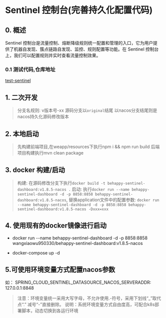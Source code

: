 # Sentinel 控制台(完善持久化配置代码)

## 0. 概述

Sentinel 控制台是流量控制、熔断降级规则统一配置和管理的入口，它为用户提供了机器自发现、簇点链路自发现、监控、规则配置等功能。在 Sentinel 控制台上，我们可以配置规则并实时查看流量控制效果。

### 0.1 测试代码,仓库地址
[test-sentinel](https://github.com/behappy-other/test-sentinel)

## 1. 二次开发

> 分支名规则: v版本号-xx
> 源码分支以`original`结尾
> 以nacos分支结尾则是nacos持久化源码修改版本

## 2. 本地启动

> 先构建前端项目,在weapp/resources下执行npm i && npm run build
> 后端项目构建执行mvn clean package

## 3. docker 构建/启动

> 构建: 在源码修改分支下执行`docker build -t behappy-sentinel-dashboard:v1.8.5-nacos .`
> 启动: 执行`docker run --name behappy-sentinel-dashboard -d -p 8858:8858 behappy-sentinel-dashboard:v1.8.5-nacos`, 
> 替换application文件中的配置参数: `docker run --name behappy-sentinel-dashboard -d -p 8858:8858 behappy-sentinel-dashboard:v1.8.5-nacos -Dxxx=xxx`

## 4. 使用现有的docker镜像进行启动

- docker run --name behappy-sentinel-dashboard -d -p 8858:8858 wangxiaowu950330/behappy-sentinel-dashboard:v1.8.5-nacos

- docker-compose up -d

## 5.可使用环境变量方式配置nacos参数

如：
SPRING_CLOUD_SENTINEL_DATASOURCE_NACOS_SERVERADDR: 127.0.0.1:8848

> 注意：环境变量统一采用大写字母，不允许使用.-符号，采用下划线“_”取代点“.”  减号“-”直接删除。
> 说明：系统环境变量方式自由度高，可配合k8s部署脚本，动态切换到各运行环境
